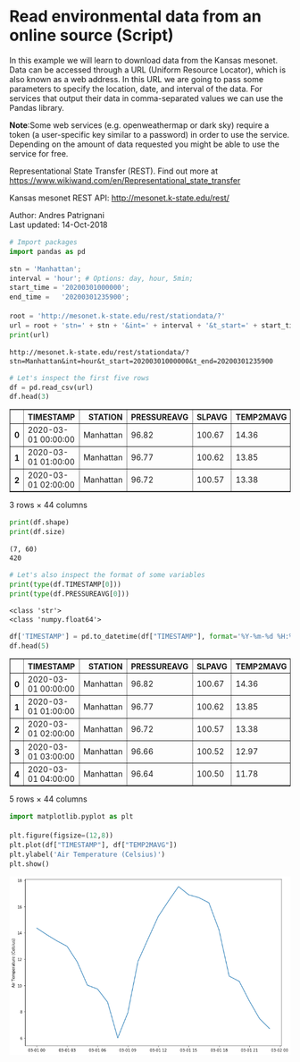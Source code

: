 # Read environmental data from an online source (Script)

In this example we will learn to download data from the Kansas mesonet. Data can be accessed through a URL (Uniform Resource Locator), which is also known as a web address. In this URL we are going to pass some parameters to specify the location, date, and interval of the data. For services that output their data in comma-separated values we can use the Pandas library.


**Note**:Some web services (e.g. openweathermap or dark sky) require a token (a user-specific key similar to a password) in order to use the service. Depending on the amount of data requested you might be able to use the service for free.


Representational State Transfer (REST). Find out more at <https://www.wikiwand.com/en/Representational_state_transfer>

Kansas mesonet REST API: http://mesonet.k-state.edu/rest/

Author: Andres Patrignani <br/>
Last updated: 14-Oct-2018




```python
# Import packages
import pandas as pd
```


```python
stn = 'Manhattan';
interval = 'hour'; # Options: day, hour, 5min;
start_time = '20200301000000';
end_time =   '20200301235900';

root = 'http://mesonet.k-state.edu/rest/stationdata/?'
url = root + 'stn=' + stn + '&int=' + interval + '&t_start=' + start_time + '&t_end=' + end_time;
print(url)
```

    http://mesonet.k-state.edu/rest/stationdata/?stn=Manhattan&int=hour&t_start=20200301000000&t_end=20200301235900



```python
# Let's inspect the first five rows
df = pd.read_csv(url)
df.head(3)

```




<div>
<style scoped>
    .dataframe tbody tr th:only-of-type {
        vertical-align: middle;
    }

    .dataframe tbody tr th {
        vertical-align: top;
    }

    .dataframe thead th {
        text-align: right;
    }
</style>
<table border="1" class="dataframe">
  <thead>
    <tr style="text-align: right;">
      <th></th>
      <th>TIMESTAMP</th>
      <th>STATION</th>
      <th>PRESSUREAVG</th>
      <th>SLPAVG</th>
      <th>TEMP2MAVG</th>
      <th>TEMP10MAVG</th>
      <th>RELHUM2MAVG</th>
      <th>RELHUM10MAVG</th>
      <th>VPDEFAVG</th>
      <th>PRECIP</th>
      <th>...</th>
      <th>SOILPA20CM</th>
      <th>SOILPA50CM</th>
      <th>SOILVR5CM</th>
      <th>SOILVR10CM</th>
      <th>SOILVR20CM</th>
      <th>SOILVR50CM</th>
      <th>VWC5CM</th>
      <th>VWC10CM</th>
      <th>VWC20CM</th>
      <th>VWC50CM</th>
    </tr>
  </thead>
  <tbody>
    <tr>
      <th>0</th>
      <td>2020-03-01 00:00:00</td>
      <td>Manhattan</td>
      <td>96.82</td>
      <td>100.67</td>
      <td>14.36</td>
      <td>14.91</td>
      <td>31.28</td>
      <td>29.45</td>
      <td>1.12</td>
      <td>0.0</td>
      <td>...</td>
      <td>1.8785</td>
      <td>2.0797</td>
      <td>1.2737</td>
      <td>1.2756</td>
      <td>1.3145</td>
      <td>1.7303</td>
      <td>0.40292</td>
      <td>0.40970</td>
      <td>0.41620</td>
      <td>0.4949</td>
    </tr>
    <tr>
      <th>1</th>
      <td>2020-03-01 01:00:00</td>
      <td>Manhattan</td>
      <td>96.77</td>
      <td>100.62</td>
      <td>13.85</td>
      <td>14.44</td>
      <td>33.59</td>
      <td>31.94</td>
      <td>1.05</td>
      <td>0.0</td>
      <td>...</td>
      <td>1.8785</td>
      <td>2.0797</td>
      <td>1.2730</td>
      <td>1.2751</td>
      <td>1.3146</td>
      <td>1.7308</td>
      <td>0.40283</td>
      <td>0.40970</td>
      <td>0.41621</td>
      <td>0.4949</td>
    </tr>
    <tr>
      <th>2</th>
      <td>2020-03-01 02:00:00</td>
      <td>Manhattan</td>
      <td>96.72</td>
      <td>100.57</td>
      <td>13.38</td>
      <td>13.94</td>
      <td>35.67</td>
      <td>34.12</td>
      <td>0.99</td>
      <td>0.0</td>
      <td>...</td>
      <td>1.8785</td>
      <td>2.0797</td>
      <td>1.2724</td>
      <td>1.2749</td>
      <td>1.3151</td>
      <td>1.7315</td>
      <td>0.40287</td>
      <td>0.40927</td>
      <td>0.41620</td>
      <td>0.4949</td>
    </tr>
  </tbody>
</table>
<p>3 rows × 44 columns</p>
</div>




```python
print(df.shape)
print(df.size)

```

    (7, 60)
    420



```python
# Let's also inspect the format of some variables
print(type(df.TIMESTAMP[0]))
print(type(df.PRESSUREAVG[0]))
```

    <class 'str'>
    <class 'numpy.float64'>



```python
df['TIMESTAMP'] = pd.to_datetime(df["TIMESTAMP"], format='%Y-%m-%d %H:%M:%S')
df.head(5)

```




<div>
<style scoped>
    .dataframe tbody tr th:only-of-type {
        vertical-align: middle;
    }

    .dataframe tbody tr th {
        vertical-align: top;
    }

    .dataframe thead th {
        text-align: right;
    }
</style>
<table border="1" class="dataframe">
  <thead>
    <tr style="text-align: right;">
      <th></th>
      <th>TIMESTAMP</th>
      <th>STATION</th>
      <th>PRESSUREAVG</th>
      <th>SLPAVG</th>
      <th>TEMP2MAVG</th>
      <th>TEMP10MAVG</th>
      <th>RELHUM2MAVG</th>
      <th>RELHUM10MAVG</th>
      <th>VPDEFAVG</th>
      <th>PRECIP</th>
      <th>...</th>
      <th>SOILPA20CM</th>
      <th>SOILPA50CM</th>
      <th>SOILVR5CM</th>
      <th>SOILVR10CM</th>
      <th>SOILVR20CM</th>
      <th>SOILVR50CM</th>
      <th>VWC5CM</th>
      <th>VWC10CM</th>
      <th>VWC20CM</th>
      <th>VWC50CM</th>
    </tr>
  </thead>
  <tbody>
    <tr>
      <th>0</th>
      <td>2020-03-01 00:00:00</td>
      <td>Manhattan</td>
      <td>96.82</td>
      <td>100.67</td>
      <td>14.36</td>
      <td>14.91</td>
      <td>31.28</td>
      <td>29.45</td>
      <td>1.12</td>
      <td>0.0</td>
      <td>...</td>
      <td>1.8785</td>
      <td>2.0797</td>
      <td>1.2737</td>
      <td>1.2756</td>
      <td>1.3145</td>
      <td>1.7303</td>
      <td>0.40292</td>
      <td>0.40970</td>
      <td>0.41620</td>
      <td>0.49490</td>
    </tr>
    <tr>
      <th>1</th>
      <td>2020-03-01 01:00:00</td>
      <td>Manhattan</td>
      <td>96.77</td>
      <td>100.62</td>
      <td>13.85</td>
      <td>14.44</td>
      <td>33.59</td>
      <td>31.94</td>
      <td>1.05</td>
      <td>0.0</td>
      <td>...</td>
      <td>1.8785</td>
      <td>2.0797</td>
      <td>1.2730</td>
      <td>1.2751</td>
      <td>1.3146</td>
      <td>1.7308</td>
      <td>0.40283</td>
      <td>0.40970</td>
      <td>0.41621</td>
      <td>0.49490</td>
    </tr>
    <tr>
      <th>2</th>
      <td>2020-03-01 02:00:00</td>
      <td>Manhattan</td>
      <td>96.72</td>
      <td>100.57</td>
      <td>13.38</td>
      <td>13.94</td>
      <td>35.67</td>
      <td>34.12</td>
      <td>0.99</td>
      <td>0.0</td>
      <td>...</td>
      <td>1.8785</td>
      <td>2.0797</td>
      <td>1.2724</td>
      <td>1.2749</td>
      <td>1.3151</td>
      <td>1.7315</td>
      <td>0.40287</td>
      <td>0.40927</td>
      <td>0.41620</td>
      <td>0.49490</td>
    </tr>
    <tr>
      <th>3</th>
      <td>2020-03-01 03:00:00</td>
      <td>Manhattan</td>
      <td>96.66</td>
      <td>100.52</td>
      <td>12.97</td>
      <td>13.60</td>
      <td>37.17</td>
      <td>35.51</td>
      <td>0.94</td>
      <td>0.0</td>
      <td>...</td>
      <td>1.8785</td>
      <td>2.0797</td>
      <td>1.2716</td>
      <td>1.2747</td>
      <td>1.3152</td>
      <td>1.7322</td>
      <td>0.40274</td>
      <td>0.40920</td>
      <td>0.41620</td>
      <td>0.49489</td>
    </tr>
    <tr>
      <th>4</th>
      <td>2020-03-01 04:00:00</td>
      <td>Manhattan</td>
      <td>96.64</td>
      <td>100.50</td>
      <td>11.78</td>
      <td>12.53</td>
      <td>40.96</td>
      <td>39.16</td>
      <td>0.82</td>
      <td>0.0</td>
      <td>...</td>
      <td>1.8785</td>
      <td>2.0797</td>
      <td>1.2706</td>
      <td>1.2742</td>
      <td>1.3153</td>
      <td>1.7326</td>
      <td>0.40286</td>
      <td>0.40920</td>
      <td>0.41621</td>
      <td>0.49488</td>
    </tr>
  </tbody>
</table>
<p>5 rows × 44 columns</p>
</div>




```python
import matplotlib.pyplot as plt

plt.figure(figsize=(12,8))
plt.plot(df["TIMESTAMP"], df["TEMP2MAVG"])
plt.ylabel('Air Temperature (Celsius)')
plt.show()

```


![png](url_ks_mesonet_files/url_ks_mesonet_7_0.png)

